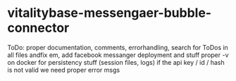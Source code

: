 # vitalitybase-messengaer-bubble-connector
ToDo: proper documentation, comments, errorhandling, search for ToDos in all files andfix em, add facebook messanger
deployment and stuff
proper -v on docker for persistency stuff (session files, logs)
if the api key / id / hash is not valid we need proper error msgs
